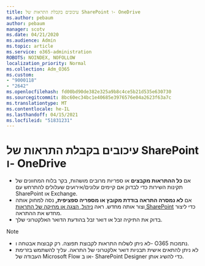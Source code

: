 ```yaml
---
title: עיכובים בקבלת התראות של SharePoint ו- OneDrive
ms.author: pebaum
author: pebaum
manager: scotv
ms.date: 04/21/2020
ms.audience: Admin
ms.topic: article
ms.service: o365-administration
ROBOTS: NOINDEX, NOFOLLOW
localization_priority: Normal
ms.collection: Adm_O365
ms.custom:
- "9000118"
- "2642"
ms.openlocfilehash: fd00bd90de382e325a9b8c4ce5b21d535e630730
ms.sourcegitcommit: 8bc60ec34bc1e40685e3976576e04a2623f63a7c
ms.translationtype: MT
ms.contentlocale: he-IL
ms.lasthandoff: 04/15/2021
ms.locfileid: "51831231"
---
```

# <a name="delays-in-receiving-sharepoint-and-onedrive-alerts"></a>עיכובים בקבלת התראות של SharePoint ו- OneDrive

- אם **כל ההתראות מקבצים** או ספריות [](https://portal.office.com/adminportal/home?ref=/servicehealth) מרובים מושהות, בקר בלוח המחוונים של תקינות השירות כדי לבדוק אם קיימים עלונים/אירועים שעלולים להתרחש עם SharePoint או Exchange.
- אם **לא נמסרה התראה בודדת מקובץ או מספריה ספציפית,** נסה למחוק אותה וצור אותה מחדש. ראה [ניהול, הצגה או מחיקה של התראות SharePoint](https://support.microsoft.com/office/99dfb19c-9a90-4a8c-aba1-aa8c8afb0de2) כדי ליצור מחדש את ההתראה.
- בדוק את התיקיה זבל או דואר זבל בהודעת הדואר האלקטרוני שלך.

> [!NOTE]
> - לא ניתן לשלוח התראות לקבוצת תפוצה. רק קבוצות אבטחה ו- O365 נתמכות.
> - לא ניתן להתאים אישית תבניות דואר אלקטרוני של התראה. עליך להשתמש בזרימת העבודה של Microsoft Flow או ב- SharePoint Designer כדי להשיג אותן.
